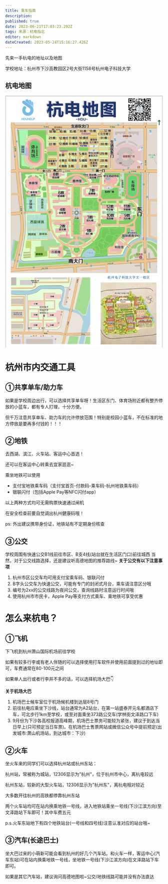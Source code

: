 ```yaml
---
title: 乘车指南
description: 
published: true
date: 2023-06-21T17:03:23.292Z
tags: 来源：杭电指北
editor: markdown
dateCreated: 2023-05-24T15:16:27.426Z
---
```


先来一手杭电的地址以及地图

学校地址：杭州市下沙高教园区2号大街1158号杭州电子科技大学

## 杭电地图

![](/assets/hdumap.png)

# 杭州市内交通工具

## ①共享单车/助力车

如果是学校周边出行，可以选择共享单车呀！生活区东门、体育场附近都有整齐停放的小蓝车，都有专人打理，十分方便。

但千万注意共享单车、助力车的允许停放范围！特别是校园小蓝车，不在标准的地方停放是要再多付钱的！！！

## ②地铁

去西湖、滨江、火车站、客运中心首选！

还可以在客运中心转乘去宜家逛逛~

乘坐地铁可以使用

- 支付宝地铁乘车码（支付宝首页-付款码-乘车码-杭州地铁乘车码）
- 银联闪付（包括Apple Pay等NFC闪付app）

以上两种方式均可无需购票快速通过闸机

在安全检查前要自觉调出杭州健康码哦！

ps: 外出建议携带身份证，地铁站有不定期身份核查

## ③公交

学校周围有快速公交B1线前往市区、B支4线(站台就在生活区门口)前往城西
当然，对于公交线路选择，还是建议听高德地图的推荐路线~
**关于公交有以下注意事项**
1. 杭州市区公交车均可用支付宝乘车码、银联闪付
2. B字头公交车为快速公交，可能有专门的封闭式月台，乘车请注意区分哦
3. 编号为2xx的公交线路为夜间公交，查询线路时注意运行时间哦
4. 使用杭州市市民卡，Apple Pay等支付方式乘车、乘地铁可享受优惠

# 怎么来杭电？

## ①飞机

下飞机到杭州萧山国际机场前往学校

如果有较多行李或有老人伴随的可以选择使用打车软件并使用前面提到过的地址即可，车费通常在80-100元之间

如果单人出行或者行李并不多的话，可以选择机场大巴👇

**关于机场大巴**

1. 机场巴士候车室位于机场候机楼到达层8号门
2. 前往杭电应乘坐下沙线，站台通常为A2站台，在第一站盛泰开元名都酒店下车，可北步行1km至学校，或至对面乘坐373路公交车(学林街文泽路口下车)
3. 9月份为下沙各高校报道高峰期，机场巴士票务可能较为紧张，建议于到达当日早上(只可预定当日车票)。在机场巴士售票网站或微信公众号中提前预定(出发城市:萧山机场站，到达城市：下沙)

## ②火车

坐火车来的同学们可以选择杭州站或杭州东站：

杭州站，常被称为城站，12306显示为"杭州"，位于杭州市中心，离杭电较远

杭州东站，较新的大型火车站，12306显示为"杭州东"，离杭电相对较近

大多数开往杭州的高铁都停靠杭州东站

两个火车站均可在站内换乘地铁一号线，进入地铁站乘坐一号线(下沙江滨方向)至文泽路站下车即可！其中车费五元

p.s.火车东站地下有四个地铁站台(一号线和四号线)注意认准对应的站台哦~

## ③汽车(长途巴士)

坐大巴过来的小萌新可能会看到杭州的好几个汽车站。和火车一样，客运中心(汽车东站)可在站内换乘地铁一号线，坐地铁一号线(下沙江滨方向)在文泽路站下车即可。

如果是其它汽车站，建议询问高德地图啦~公交/地铁线路可能并没有办法直达